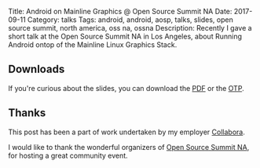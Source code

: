 Title: Android on Mainline Graphics @ Open Source Summit NA
Date: 2017-09-11
Category: talks
Tags: android, android, aosp, talks, slides, open source summit, north america, oss na, ossna
Description: Recently I gave a short talk at the Open Source Summit NA in Los Angeles, about Running Android ontop of the Mainline Linux Graphics Stack.

## Downloads
If you're curious about the slides, you can download the [PDF](/files/2017-09-11/oss_na_2017_android_oss_graphics.pdf) or
the [OTP](/files/2017-09-11/oss_na_2017_android_oss_graphics.otp).


## Thanks

This post has been a part of work undertaken by my employer [Collabora](http://www.collabora.com).

I would like to thank the wonderful organizers of [Open Source Summit NA](https://ossna2017.sched.com/),
for hosting a great community event.
